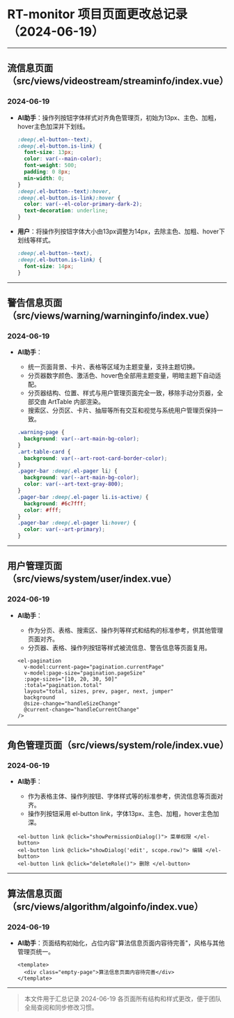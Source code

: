 # RT-monitor 项目页面更改总记录（2024-06-19）

---

## 流信息页面（src/views/videostream/streaminfo/index.vue）

### 2024-06-19

- **AI助手**：操作列按钮字体样式对齐角色管理页，初始为13px、主色、加粗，hover主色加深并下划线。

  ```scss
  :deep(.el-button--text),
  :deep(.el-button.is-link) {
    font-size: 13px;
    color: var(--main-color);
    font-weight: 500;
    padding: 0 8px;
    min-width: 0;
  }
  :deep(.el-button--text):hover,
  :deep(.el-button.is-link):hover {
    color: var(--el-color-primary-dark-2);
    text-decoration: underline;
  }
  ```

- **用户**：将操作列按钮字体大小由13px调整为14px，去除主色、加粗、hover下划线等样式。

  ```scss
  :deep(.el-button--text),
  :deep(.el-button.is-link) {
    font-size: 14px;
  }
  ```

---

## 警告信息页面（src/views/warning/warninginfo/index.vue）

### 2024-06-19

- **AI助手**：

  - 统一页面背景、卡片、表格等区域为主题变量，支持主题切换。
  - 分页器数字颜色、激活色、hover色全部用主题变量，明暗主题下自动适配。
  - 分页器结构、位置、样式与用户管理页面完全一致，移除手动分页器，全部交由 ArtTable 内部渲染。
  - 搜索区、分页区、卡片、抽屉等所有交互和视觉与系统用户管理页保持一致。

  ```scss
  .warning-page {
    background: var(--art-main-bg-color);
  }
  .art-table-card {
    background: var(--art-root-card-border-color);
  }
  .pager-bar :deep(.el-pager li) {
    background: var(--art-main-bg-color);
    color: var(--art-text-gray-800);
  }
  .pager-bar :deep(.el-pager li.is-active) {
    background: #6c7fff;
    color: #fff;
  }
  .pager-bar :deep(.el-pager li:hover) {
    color: var(--art-primary);
  }
  ```

---

## 用户管理页面（src/views/system/user/index.vue）

### 2024-06-19

- **AI助手**：

  - 作为分页、表格、搜索区、操作列等样式和结构的标准参考，供其他管理页面对齐。
  - 分页器、表格、操作列按钮等样式被流信息、警告信息等页面复用。

  ```vue
  <el-pagination
    v-model:current-page="pagination.currentPage"
    v-model:page-size="pagination.pageSize"
    :page-sizes="[10, 20, 30, 50]"
    :total="pagination.total"
    layout="total, sizes, prev, pager, next, jumper"
    background
    @size-change="handleSizeChange"
    @current-change="handleCurrentChange"
  />
  ```

---

## 角色管理页面（src/views/system/role/index.vue）

### 2024-06-19

- **AI助手**：

  - 作为表格主体、操作列按钮、字体样式等的标准参考，供流信息等页面对齐。
  - 操作列按钮采用 el-button link，字体13px、主色、加粗，hover主色加深。

  ```vue
  <el-button link @click="showPermissionDialog()"> 菜单权限 </el-button>
  <el-button link @click="showDialog('edit', scope.row)"> 编辑 </el-button>
  <el-button link @click="deleteRole()"> 删除 </el-button>
  ```

---

## 算法信息页面（src/views/algorithm/algoinfo/index.vue）

### 2024-06-19

- **AI助手**：页面结构初始化，占位内容"算法信息页面内容待完善"，风格与其他管理页统一。

  ```vue
  <template>
    <div class="empty-page">算法信息页面内容待完善</div>
  </template>
  ```

---

> 本文件用于汇总记录 2024-06-19 各页面所有结构和样式更改，便于团队全局查阅和同步修改习惯。
